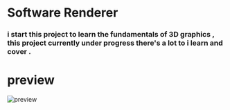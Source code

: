 # Software Renderer
### i start this project to learn the fundamentals of 3D graphics , this project currently under progress there's a lot to i learn and cover .

# preview 

![preview](https://github.com/Mouradouchane/software_renderer/assets/34870188/4ccbdb73-1857-44fb-b4d1-349b06033366)

